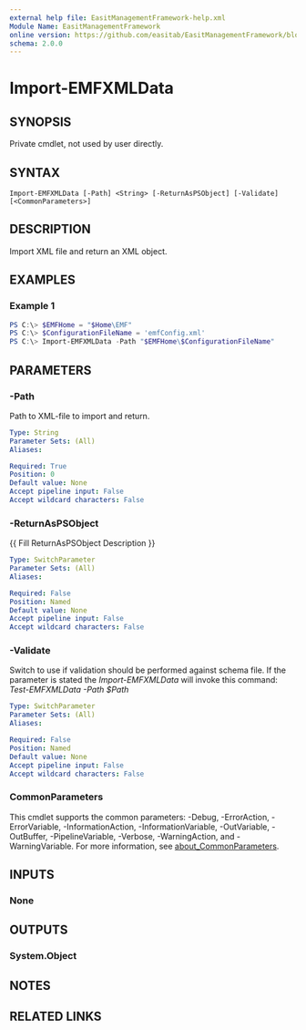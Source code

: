 ```yaml
---
external help file: EasitManagementFramework-help.xml
Module Name: EasitManagementFramework
online version: https://github.com/easitab/EasitManagementFramework/blob/development/docs/v1/Import-EMFXMLData.md
schema: 2.0.0
---
```


# Import-EMFXMLData

## SYNOPSIS

Private cmdlet, not used by user directly.

## SYNTAX

```
Import-EMFXMLData [-Path] <String> [-ReturnAsPSObject] [-Validate] [<CommonParameters>]
```

## DESCRIPTION

Import XML file and return an XML object.

## EXAMPLES

### Example 1

```powershell
PS C:\> $EMFHome = "$Home\EMF"
PS C:\> $ConfigurationFileName = 'emfConfig.xml'
PS C:\> Import-EMFXMLData -Path "$EMFHome\$ConfigurationFileName"
```

## PARAMETERS

### -Path

Path to XML-file to import and return.

```yaml
Type: String
Parameter Sets: (All)
Aliases:

Required: True
Position: 0
Default value: None
Accept pipeline input: False
Accept wildcard characters: False
```

### -ReturnAsPSObject
{{ Fill ReturnAsPSObject Description }}

```yaml
Type: SwitchParameter
Parameter Sets: (All)
Aliases:

Required: False
Position: Named
Default value: None
Accept pipeline input: False
Accept wildcard characters: False
```

### -Validate

Switch to use if validation should be performed against schema file. If the parameter is stated the *Import-EMFXMLData* will invoke this command: *Test-EMFXMLData -Path $Path*

```yaml
Type: SwitchParameter
Parameter Sets: (All)
Aliases:

Required: False
Position: Named
Default value: None
Accept pipeline input: False
Accept wildcard characters: False
```

### CommonParameters
This cmdlet supports the common parameters: -Debug, -ErrorAction, -ErrorVariable, -InformationAction, -InformationVariable, -OutVariable, -OutBuffer, -PipelineVariable, -Verbose, -WarningAction, and -WarningVariable. For more information, see [about_CommonParameters](http://go.microsoft.com/fwlink/?LinkID=113216).

## INPUTS

### None

## OUTPUTS

### System.Object

## NOTES

## RELATED LINKS
